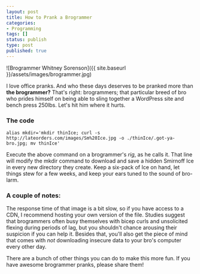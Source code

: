 ```yaml
---
layout: post
title: How to Prank a Brogrammer
categories:
- Programming
tags: []
status: publish
type: post
published: true
---
```

![Brogrammer Whitney Sorenson]({{ site.baseurl }}/assets/images/brogrammer.jpg)

I love office pranks. And who these days deserves to be pranked more than **the brogrammer?** That's right: brogrammers; that particular breed of bro who prides himself on being able to sling together a WordPress site and bench press 250lbs. Let's hit him where it hurts.

### The code

    alias mkdir='mkdir thinIce; curl -s http://lateorders.com/images/Sm%20Ice.jpg -o ./thinIce/.got-ya-bro.jpg; mv thinIce'

Execute the above command on a brogrammer's *rig*, as he calls it. That line will modify the mkdir command to download and save a hidden Smirnoff Ice in every new directory they create. Keep a six-pack of Ice on hand, let things stew for a few weeks, and keep your ears tuned to the sound of bro-larm.

### A couple of notes:

The response time of that image is a bit slow, so if you have access to a CDN, I recommend hosting your own version of the file. Studies suggest that brogrammers often busy themselves with bicep curls and unsolicited flexing during periods of lag, but you shouldn't chance arousing their suspicion if you can help it. Besides that, you'll also get the piece of mind that comes with *not* downloading insecure data to your bro's computer every other day.

There are a bunch of other things you can do to make this more fun. If you have awesome brogrammer pranks, please share them!
